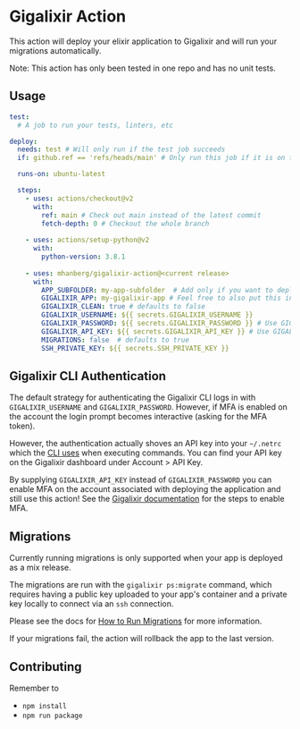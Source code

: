 # Gigalixir Action

This action will deploy your elixir application to Gigalixir and will run your migrations automatically.

Note: This action has only been tested in one repo and has no unit tests.

## Usage

```yaml
test: 
  # A job to run your tests, linters, etc

deploy:
  needs: test # Will only run if the test job succeeds
  if: github.ref == 'refs/heads/main' # Only run this job if it is on the main branch

  runs-on: ubuntu-latest

  steps:
    - uses: actions/checkout@v2
      with:
        ref: main # Check out main instead of the latest commit
        fetch-depth: 0 # Checkout the whole branch
        
    - uses: actions/setup-python@v2
      with:
        python-version: 3.8.1
        
    - uses: mhanberg/gigalixir-action@<current release>
      with:
        APP_SUBFOLDER: my-app-subfolder  # Add only if you want to deploy an app that is not at the root of your repository
        GIGALIXIR_APP: my-gigalixir-app # Feel free to also put this in your secrets
        GIGALIXIR_CLEAN: true # defaults to false
        GIGALIXIR_USERNAME: ${{ secrets.GIGALIXIR_USERNAME }}
        GIGALIXIR_PASSWORD: ${{ secrets.GIGALIXIR_PASSWORD }} # Use GIGALIXIR_PASSWORD or GIGALIXIR_API_KEY
        GIGALIXIR_API_KEY: ${{ secrets.GIGALIXIR_API_KEY }} # Use GIGALIXIR_PASSWORD or GIGALIXIR_API_KEY
        MIGRATIONS: false  # defaults to true
        SSH_PRIVATE_KEY: ${{ secrets.SSH_PRIVATE_KEY }}
```

## Gigalixir CLI Authentication

The default strategy for authenticating the Gigalixir CLI logs in with `GIGALIXIR_USERNAME` and `GIGALIXIR_PASSWORD`. However, if MFA is enabled on the account the login prompt becomes interactive (asking for the MFA token).

However, the authentication actually shoves an API key into your `~/.netrc` which the [CLI uses](https://gigalixir.readthedocs.io/en/latest/cli.html?highlight=netrc#authentication) when executing commands. You can find your API key on the Gigalixir dashboard under Account > API Key.

By supplying `GIGALIXIR_API_KEY` instead of `GIGALIXIR_PASSWORD` you can enable MFA on the account associated with deploying the application and still use this action! See the [Gigalixir documentation](https://gigalixir.readthedocs.io/en/latest/account.html?highlight=api%20key#how-to-use-multi-factor-authentication) for the steps to enable MFA.

## Migrations

Currently running migrations is only supported when your app is deployed as a mix release.

The migrations are run with the `gigalixir ps:migrate` command, which requires having a public key uploaded to your app's container and a private key locally to connect via an `ssh` connection.

Please see the docs for [How to Run Migrations](https://gigalixir.readthedocs.io/en/latest/main.html#migrations) for more information.

If your migrations fail, the action will rollback the app to the last version.

## Contributing

Remember to 

- `npm install`
- `npm run package`
